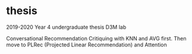 # thesis
2019-2020 Year 4 undergraduate thesis D3M lab

Conversational Recommendation 
Critiquing with KNN and AVG first. Then move to PLRec (Projected Linear Recommendation) and Attention
